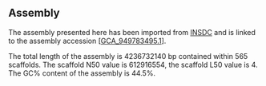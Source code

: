 **Assembly**
--------

The assembly presented here has been imported from [INSDC](http://www.insdc.org) and is linked to the assembly accession [[GCA\_949783495.1](http://www.ebi.ac.uk/ena/data/view/GCA_949783495.1)].

The total length of the assembly is 4236732140 bp contained within 565 scaffolds.
The scaffold N50 value is 612916554, the scaffold L50 value is 4.
The GC% content of the assembly is 44.5%.
